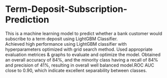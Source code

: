 # Term-Deposit-Subscription-Prediction
This is a machine learning model to predict whether a bank customer would subscribe to a term deposit using LightGBM Classifier.  
Achieved high performance using LightGBM classifier with hyperparameters optimized with grid search method. Used appropriate evaluation metrices & graphs to evaluate and optimize the model. Obtained an overall accuracy of 84%, and the minority class having a recall of 84% and precision of 41%, resulting in overall well balanced model.ROC AUC close to 0.90, which indicate excellent separability between classes.

